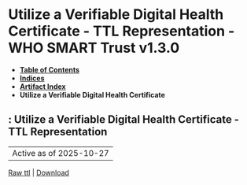 # Utilize a Verifiable Digital Health Certificate - TTL Representation - WHO SMART Trust v1.3.0

* [**Table of Contents**](toc.md)
* [**Indices**](indices.md)
* [**Artifact Index**](artifacts.md)
* **Utilize a Verifiable Digital Health Certificate**

## : Utilize a Verifiable Digital Health Certificate - TTL Representation

| |
| :--- |
| Active as of 2025-10-27 |

[Raw ttl](Requirements-UtilizeVDHC.ttl) | [Download](Requirements-UtilizeVDHC.ttl)

